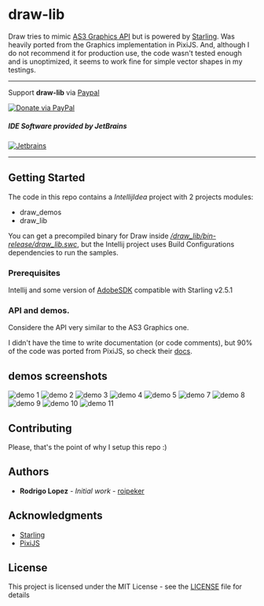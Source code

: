 # draw-lib

Draw tries to mimic [AS3 Graphics API](https://help.adobe.com/en_US/FlashPlatform/reference/actionscript/3/flash/display/Graphics.html) but is powered by [Starling](https://gamua.com/starling/). Was heavily ported from the Graphics implementation in PixiJS.
And, although I do not recommend it for production use, the code wasn't tested enough and is unoptimized, it seems to work fine for simple vector shapes in my testings.

-------------

Support **draw-lib** via [Paypal](https://www.paypal.me/roipeker/)

[![Donate via PayPal](https://cdn.rawgit.com/twolfson/paypal-github-button/1.0.0/dist/button.svg)](https://www.paypal.me/roipeker/)



##### IDE Software provided by JetBrains
[![Jetbrains](https://raw.githubusercontent.com/tuarua/WebViewANE/master/screenshots/jetbrains.png)](https://www.jetbrains.com)

-------------


## Getting Started

The code in this repo contains a *IntellijIdea* project with 2 projects modules:
* draw_demos 
* draw_lib

You can get a precompiled binary for Draw inside [_/draw_lib/bin-release/draw_lib.swc_](https://github.com/roipeker/draw-lib/tree/master/draw_lib/bin-release/draw_lib.swc), but the Intellij project uses Build Configurations dependencies to run the samples.

### Prerequisites

Intellij and some version of [AdobeSDK](https://www.adobe.com/devnet/air/air-sdk-download.html) compatible with Starling v2.5.1

### API and demos.

Considere the API very similar to the AS3 Graphics one. 

I didn't have the time to write documentation (or code comments), but 90% of the code was ported from PixiJS, so check their [docs](http://pixijs.download/dev/docs/PIXI.Graphics.html).

## demos screenshots

![demo 1](../media/images/demo1.png?raw=true)
![demo 2](../media/images/demo2.png?raw=true)
![demo 3](../media/images/demo3.gif?raw=true)
![demo 4](../media/images/demo4.gif?raw=true)
![demo 5](../media/images/demo5.gif?raw=true)
![demo 7](../media/images/demo7.png?raw=true)
![demo 8](../media/images/demo8.png?raw=true)
![demo 9](../media/images/demo9.gif?raw=true)
![demo 10](../media/images/demo10.gif?raw=true)
![demo 11](../media/images/demo11.png?raw=true)


## Contributing

Please, that's the point of why I setup this repo :)

## Authors

* **Rodrigo Lopez** - *Initial work* - [roipeker](https://roipeker.com/https://github.com/roipeker)

## Acknowledgments

* [Starling](https://forum.starling-framework.org/)
* [PixiJS](https://www.pixijs.com/)

## License

This project is licensed under the MIT License - see the [LICENSE](LICENSE) file for details
